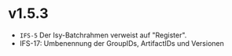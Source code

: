 # v1.5.3
- `IFS-5` Der Isy-Batchrahmen verweist auf "Register".
- IFS-17: Umbenennung der GroupIDs, ArtifactIDs und Versionen